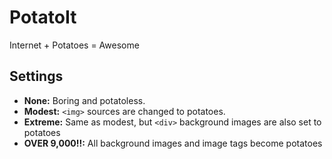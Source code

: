 PotatoIt
========

Internet + Potatoes = Awesome

Settings
--------
- **None:** Boring and potatoless.
- **Modest:** `<img>` sources are changed to potatoes.
- **Extreme:** Same as modest, but `<div>` background images are also set to potatoes
- **OVER 9,000!!:** All background images and image tags become potatoes
